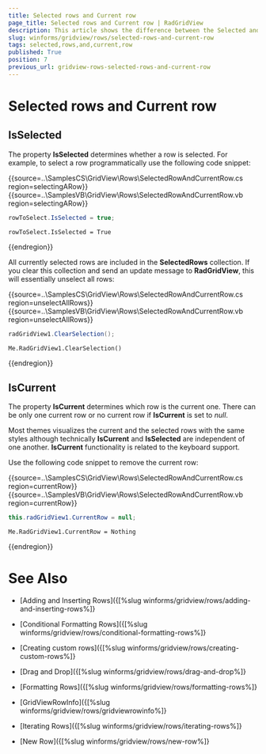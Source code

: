 ```yaml
---
title: Selected rows and Current row
page_title: Selected rows and Current row | RadGridView
description: This article shows the difference between the Selected and the Current rows.
slug: winforms/gridview/rows/selected-rows-and-current-row
tags: selected,rows,and,current,row
published: True
position: 7
previous_url: gridview-rows-selected-rows-and-current-row
---
```


# Selected rows and Current row

## IsSelected

The property __IsSelected__ determines whether a row is selected. For example, to select a row programmatically use the following code snippet:

{{source=..\SamplesCS\GridView\Rows\SelectedRowAndCurrentRow.cs region=selectingARow}} 
{{source=..\SamplesVB\GridView\Rows\SelectedRowAndCurrentRow.vb region=selectingARow}} 

````C#
rowToSelect.IsSelected = true;

````
````VB.NET
rowToSelect.IsSelected = True

````

{{endregion}} 

All currently selected rows are included in the __SelectedRows__ collection. If you clear this collection and send an update message to __RadGridView__, this will essentially unselect all rows:

{{source=..\SamplesCS\GridView\Rows\SelectedRowAndCurrentRow.cs region=unselectAllRows}} 
{{source=..\SamplesVB\GridView\Rows\SelectedRowAndCurrentRow.vb region=unselectAllRows}} 

````C#
radGridView1.ClearSelection();

````
````VB.NET
Me.RadGridView1.ClearSelection()

````

{{endregion}} 

## IsCurrent

The property __IsCurrent__ determines which row is the current one. There can be only one current row or no current row if __IsCurrent__ is set to *null*. 

Most themes visualizes the current and the selected rows with the same styles although technically __IsCurrent__ and __IsSelected__ are independent of one another. __IsCurrent__ functionality is related to the keyboard support.

Use the following code snippet to remove the current row:

{{source=..\SamplesCS\GridView\Rows\SelectedRowAndCurrentRow.cs region=currentRow}} 
{{source=..\SamplesVB\GridView\Rows\SelectedRowAndCurrentRow.vb region=currentRow}} 

````C#
this.radGridView1.CurrentRow = null;

````
````VB.NET
Me.RadGridView1.CurrentRow = Nothing

````

{{endregion}} 





# See Also
* [Adding and Inserting Rows]({[%slug winforms/gridview/rows/adding-and-inserting-rows%]}

* [Conditional Formatting Rows]({[%slug winforms/gridview/rows/conditional-formatting-rows%]}

* [Creating custom rows]({[%slug winforms/gridview/rows/creating-custom-rows%]}

* [Drag and Drop]({[%slug winforms/gridview/rows/drag-and-drop%]}

* [Formatting Rows]({[%slug winforms/gridview/rows/formatting-rows%]}

* [GridViewRowInfo]({[%slug winforms/gridview/rows/gridviewrowinfo%]}

* [Iterating Rows]({[%slug winforms/gridview/rows/iterating-rows%]}

* [New Row]({[%slug winforms/gridview/rows/new-row%]}

